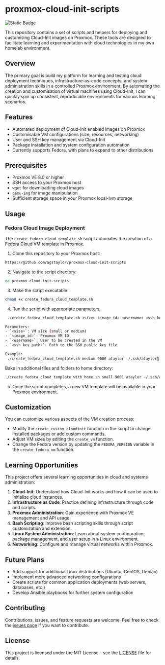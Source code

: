 # proxmox-cloud-init-scripts

![Static Badge](https://img.shields.io/badge/homelab-proxmox-blue)

This repository contains a set of scripts and helpers for deploying and customising Cloud-Init images on Proxmox. These tools are designed to facilitate learning and experimentation with cloud technologies in my own homelab environment.

## Overview

The primary goal is build my platform for learning and testing cloud deployment techniques, infrastructure-as-code concepts, and system administration skills in a controlled Proxmox environment. By automating the creation and customisation of virtual machines using Cloud-Init, I can quickly spin up consistent, reproducible environments for various learning scenarios.

## Features

- Automated deployment of Cloud-Init enabled images on Proxmox
- Customisable VM configurations (size, resources, networking)
- User and SSH key management via Cloud-Init
- Package installation and system configuration automation
- Currently supports Fedora, with plans to expand to other distributions

## Prerequisites

- Proxmox VE 8.0 or higher
- SSH access to your Proxmox host
- `wget` for downloading cloud images
- `qemu-img` for image manipulation
- Sufficient storage space in your Proxmox local-lvm storage

## Usage

### Fedora Cloud Image Deployment

The `create_fedora_cloud_template.sh` script automates the creation of a Fedora Cloud VM template in Proxmox.

1. Clone this repository to your Proxmox host:
```bash
https://github.com/agstaylor/proxmox-cloud-init-scripts
```
2. Navigate to the script directory:
```bash
cd proxmox-cloud-init-scripts
```
3. Make the script executable:
```bash
chmod +x create_fedora_cloud_template.sh
```
4. Run the script with appropriate parameters:
```bash
 ./create_fedora_cloud_template.sh <size> <image_id> <username> <ssh_key_path>
```
```bash
Parameters:
- `<size>`: VM size (small or medium)
- `<image_id>`: Proxmox VM ID
- `<username>`: User to be created in the VM
- `<ssh_key_path>`: Path to the SSH public key file

Example:
 ./create_fedora_cloud_template.sh medium 9000 ataylor ./.ssh/ataylor@labnet.zone.pub
```
Bake in additional files and folders to home directory:
```bash
./create_fedora_cloud_template_with_home.sh small 9001 ataylor ~/.ssh/ataylor@labnet.zone.pub ./home_simple
```

5. Once the script completes, a new VM template will be available in your Proxmox environment.

## Customization

You can customize various aspects of the VM creation process:

- Modify the `create_custom_cloudinit` function in the script to change installed packages or add custom commands.
- Adjust VM sizes by editing the `create_vm` function.
- Change the Fedora version by updating the `FEDORA_VERSION` variable in the `create_fedora_vm` function.

## Learning Opportunities

This project offers several learning opportunities in cloud and systems administration:

1. **Cloud-Init**: Understand how Cloud-Init works and how it can be used to initialize cloud instances.
2. **Infrastructure as Code**: Practice defining infrastructure through code and scripts.
3. **Proxmox Administration**: Gain experience with Proxmox VE management and API usage.
4. **Bash Scripting**: Improve bash scripting skills through script customization and extension.
5. **Linux System Administration**: Learn about system configuration, package management, and user setup in a Linux environment.
6. **Networking**: Configure and manage virtual networks within Proxmox.

## Future Plans

- Add support for additional Linux distributions (Ubuntu, CentOS, Debian)
- Implement more advanced networking configurations
- Create scripts for common application deployments (web servers, databases, etc.)
- Develop Ansible playbooks for further system configuration

## Contributing

Contributions, issues, and feature requests are welcome. Feel free to check the [issues page](https://github.com/agstaylor/proxmox-cloud-init-scripts/issues) if you want to contribute.

## License

This project is licensed under the MIT License - see the [LICENSE](LICENSE) file for details.
